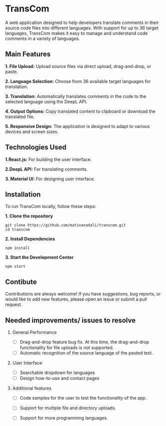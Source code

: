 # TransCom
A web application designed to help developers translate comments in their source code files into different languages. With support for up to 36 target languages, TransCom makes it easy to manage and understand code comments in a variety of languages.

## Main Features
**1. File Upload:** Upload source files via direct upload, drag-and-drop, or paste.

**2. Language Selection:** Choose from 36 available target languages for translation.

**3. Translation:** Automatically translates comments in the code to the selected language using the DeepL API.

**4. Output Options:** Copy translated content to clipboard or download the translated file.

**5. Responsive Design:** The application is designed to adapt to various devices and screen sizes.

## Technologies Used
**1.React.js:** For building the user interface.

**2.DeepL API:** For translating comments.

**3. Material UI:** For designing user interface.

## Installation
To run TransCom locally, follow these steps:

**1. Clone the repository**
```shell
git clone https://github.com/matinanadali/transcom.git
cd transcom
```
**2. Install Dependencies**
```shell
npm install
```
**3. Start the Development Center**
```shell
npm start
```

## Contibute
Contributions are always welcome! If you have suggestions, bug reports, or would like to add new features, please open an issue or submit a pull request. 

## Needed improvements/ issues to resolve
1. General Performance

     - [ ] Drag-and-drop feature bug fix. At this time, the drag-and-drop functionality for file uploads is not supported.
     - [ ] Automatic recognition of the source language of the pasted text.
   
2. User Interface
   
     - [ ] Searchable dropdown for languages
     - [ ] Design how-to-use and contact pages

3. Additional features

     - [ ] Code samples for the user to test the functionality of the app.
     - [ ] Support for multiple file and directory uploads.
     - [ ] Support for more programming languages.
   

